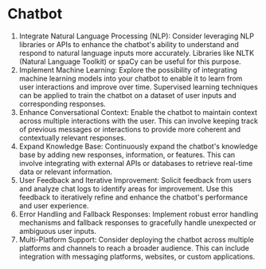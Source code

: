 # Chatbot

1. Integrate Natural Language Processing (NLP): Consider leveraging NLP libraries or APIs to enhance the chatbot's ability to understand and respond to natural language inputs more accurately. Libraries like NLTK (Natural Language Toolkit) or spaCy can be useful for this purpose.
2. Implement Machine Learning: Explore the possibility of integrating machine learning models into your chatbot to enable it to learn from user interactions and improve over time. Supervised learning techniques can be applied to train the chatbot on a dataset of user inputs and corresponding responses.
3. Enhance Conversational Context: Enable the chatbot to maintain context across multiple interactions with the user. This can involve keeping track of previous messages or interactions to provide more coherent and contextually relevant responses.
4. Expand Knowledge Base: Continuously expand the chatbot's knowledge base by adding new responses, information, or features. This can involve integrating with external APIs or databases to retrieve real-time data or relevant information.
5. User Feedback and Iterative Improvement: Solicit feedback from users and analyze chat logs to identify areas for improvement. Use this feedback to iteratively refine and enhance the chatbot's performance and user experience.
6. Error Handling and Fallback Responses: Implement robust error handling mechanisms and fallback responses to gracefully handle unexpected or ambiguous user inputs.
7. Multi-Platform Support: Consider deploying the chatbot across multiple platforms and channels to reach a broader audience. This can include integration with messaging platforms, websites, or custom applications.
